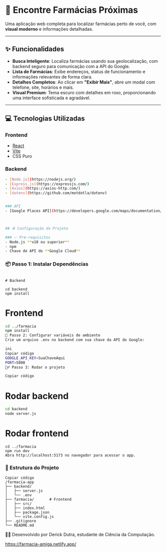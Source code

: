 # 🏥 Encontre Farmácias Próximas

Uma aplicação web completa para localizar farmácias perto de você, com **visual moderno** e informações detalhadas.


---

## ✨ Funcionalidades

- **Busca Inteligente**: Localiza farmácias usando sua geolocalização, com backend seguro para comunicação com a API do Google.  
- **Lista de Farmácias**: Exibe endereços, status de funcionamento e informações relevantes de forma clara.  
- **Detalhes Completos**: Ao clicar em **"Exibir Mais"**, abre um modal com telefone, site, horários e mais.  
- **Visual Premium**: Tema escuro com detalhes em roxo, proporcionando uma interface sofisticada e agradável.  

---

## 💻 Tecnologias Utilizadas

### Frontend

- [React](https://react.dev/)  
- [Vite](https://vitejs.dev/)  
- CSS Puro  

### Backend
```bash
- [Node.js](https://nodejs.org/)  
- [Express.js](https://expressjs.com/)  
- [Axios](https://axios-http.com/)  
- [dotenv](https://github.com/motdotla/dotenv)  


### API
- [Google Places API](https://developers.google.com/maps/documentation/places/web-service/overview)



## ⚙️ Configuração do Projeto

### ✅ Pré-requisitos
- Node.js **v18 ou superior**  
- npm  
- Chave de API do **Google Cloud**  


```

### 📦 Passo 1: Instalar Dependências

```

# Backend

cd backend
npm install
```

# Frontend
```bash
cd ../farmacia
npm install
🚀 Passo 2: Configurar variáveis de ambiente
Crie um arquivo .env no backend com sua chave da API do Google:

ini
Copiar código
GOOGLE_API_KEY=SuaChaveAqui
PORT=5000
🏃‍♂️ Passo 3: Rodar o projeto

Copiar código
```
# Rodar backend
```bash
cd backend
node server.js
```
# Rodar frontend
```
cd ../farmacia
npm run dev
Abra http://localhost:5173 no navegador para acessar o app.
```
### 📁 Estrutura do Projeto
```
Copiar código
/farmacia-app
├── backend/
│   ├── server.js
│   └── .env
├── farmacia/       # Frontend
│   ├── src/
│   ├── index.html
│   ├── package.json
│   └── vite.config.js
├── .gitignore
└── README.md
```
👨‍💻 Desenvolvido por Derick Dutra, estudante de Ciência da Computação.

https://farmacia-amiga.netlify.app/
